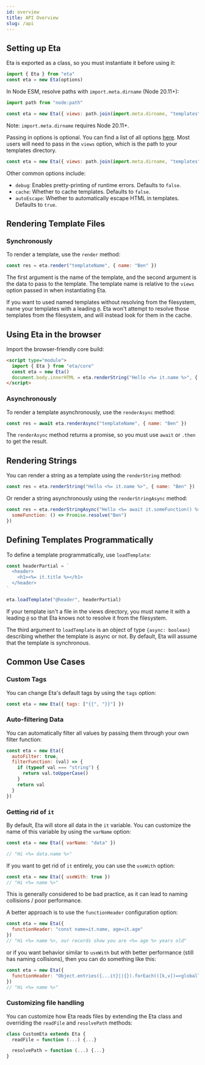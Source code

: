 ```yaml
---
id: overview
title: API Overview
slug: /api
---
```


## Setting up Eta

Eta is exported as a class, so you must instantiate it before using it:

```js
import { Eta } from "eta"
const eta = new Eta(options)
```

In Node ESM, resolve paths with `import.meta.dirname` (Node 20.11+):

```js
import path from "node:path"

const eta = new Eta({ views: path.join(import.meta.dirname, "templates") })
```

Note: `import.meta.dirname` requires Node 20.11+.

Passing in options is optional. You can find a list of all options [here](api/configuration). Most users will need to pass in the `views` option, which is the path to your templates directory.

```js
const eta = new Eta({ views: path.join(import.meta.dirname, "templates") })
```

Other common options include:

- `debug`: Enables pretty-printing of runtime errors. Defaults to `false`.
- `cache`: Whether to cache templates. Defaults to `false`.
- `autoEscape`: Whether to automatically escape HTML in templates. Defaults to `true`.

## Rendering Template Files

### Synchronously

To render a template, use the `render` method:

```js
const res = eta.render("templateName", { name: "Ben" })
```

The first argument is the name of the template, and the second argument is the data to pass to the template. The template name is relative to the `views` option passed in when instantiating Eta.

If you want to used named templates without resolving from the filesystem, name your templates with a leading `@`. Eta won't attempt to resolve those templates from the filesystem, and will instead look for them in the cache.
## Using Eta in the browser

Import the browser-friendly core build:

```html
<script type="module">
  import { Eta } from "eta/core"
  const eta = new Eta()
  document.body.innerHTML = eta.renderString("Hello <%= it.name %>", { name: "Ben" })
</script>
```

### Asynchronously

To render a template asynchronously, use the `renderAsync` method:

```js
const res = await eta.renderAsync("templateName", { name: "Ben" })
```

The `renderAsync` method returns a promise, so you must use `await` or `.then` to get the result.

## Rendering Strings

You can render a string as a template using the `renderString` method:

```js
const res = eta.renderString("Hello <%= it.name %>", { name: "Ben" })
```

Or render a string asynchronously using the `renderStringAsync` method:

```js
const res = eta.renderStringAsync("Hello <%= await it.someFunction() %>", {
  someFunction: () => Promise.resolve("Ben")
})
```

## Defining Templates Programmatically

To define a template programmatically, use `loadTemplate`:

```js
const headerPartial = `
  <header>
    <h1><%= it.title %></h1>
  </header>
`

eta.loadTemplate("@header", headerPartial)
```

If your template isn't a file in the views directory, you must name it with a leading `@` so that Eta knows not to resolve it from the filesystem.

The third argument to `loadTemplate` is an object of type `{async: boolean}` describing whether the template is async or not. By default, Eta will assume that the template is synchronous.

## Common Use Cases

### Custom Tags

You can change Eta's default tags by using the `tags` option:

```js
const eta = new Eta({ tags: ["{{", "}}"] })
```

### Auto-filtering Data

You can automatically filter all values by passing them through your own filter function:

```js
const eta = new Eta({
  autoFilter: true,
  filterFunction: (val) => {
    if (typeof val === "string") {
      return val.toUpperCase()
    }
    return val
  }
})
```

### Getting rid of `it`

By default, Eta will store all data in the `it` variable. You can customize the name of this variable by using the `varName` option:

```js
const eta = new Eta({ varName: "data" })

// "Hi <%= data.name %>"
```

If you want to get rid of `it` entirely, you can use the `useWith` option:

```js
const eta = new Eta({ useWith: true })
// "Hi <%= name %>"
```

This is generally considered to be bad practice, as it can lead to naming collisions / poor performance.

A better approach is to use the `functionHeader` configuration option:

```js
const eta = new Eta({
  functionHeader: "const name=it.name, age=it.age"
})
// "Hi <%= name %>, our records show you are <%= age %> years old"
```

or if you want behavior similar to `useWith` but with better performance (still has naming collisions), then you can do something like this:

```js
const eta = new Eta({
  functionHeader: "Object.entries({...it}||{}).forEach(([k,v])=>globalThis[k]=v)"
})
// "Hi <%= name %>"
```

### Customizing file handling

You can customize how Eta reads files by extending the Eta class and overriding the `readFile` and `resolvePath` methods:

```js
class CustomEta extends Eta {
  readFile = function (...) {...}

  resolvePath = function (...) {...}
}
```
